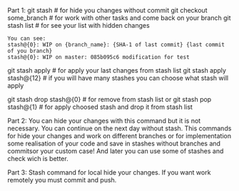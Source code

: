 Part 1:
git stash # for hide you changes without commit
git checkout some_branch # for work with other tasks and come back on your branch
git stash list # for see your list with hidden changes

    You can see:
    stash@{0}: WIP on {branch_name}: {SHA-1 of last commit} {last commit of you branch}
    stash@{0}: WIP on master: 085b095c6 modification for test

git stash apply # for apply your last changes from stash list
git stash apply stash@{12} # if you will have many stashes you can choose what stash will apply

git stash drop stash@{0} # for remove from stash list
or
git stash pop stash@{1} # for apply choosed stash and drop it from stash list

Part 2:
You can hide your changes with this command but it is not necessary.
You can continue on the next day without stash.
This commands for hide your changes and work on different branches or for implementation some realisation of your code and save in stashes without branches and commitsor your custom case!
And later you can use some of stashes and check wich is better.

Part 3:
Stash command for local hide your changes.
If you want work remotely you must commit and push.
